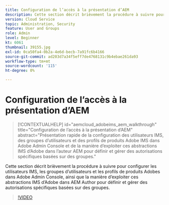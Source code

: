```yaml
---
title: Configuration de l’accès à la présentation d’AEM
description: Cette section décrit brièvement la procédure à suivre pour configurer les utilisateurs IMS, les groupes d’utilisateurs et les profils de produits Adobes dans Adobe Admin Console, ainsi que la manière d’exploiter ces abstractions IMS d’Adobe dans AEM Author pour définir et gérer des autorisations spécifiques basées sur des groupes.
version: Cloud Service
topic: Administration, Security
feature: User and Groups
role: Admin
level: Beginner
kt: 6061
thumbnail: 39155.jpg
exl-id: 0ca50fa4-0b2a-4e6d-becb-7a91fc6b4166
source-git-commit: ad203d7a34f5eff7de4768131c9b4ebae261da93
workflow-type: tm+mt
source-wordcount: '115'
ht-degree: 0%

---
```


# Configuration de l’accès à la présentation d’AEM

>[!CONTEXTUALHELP]
>id="aemcloud_adobeims_aem_walkthrough"
>title="Configuration de l’accès à la présentation d’AEM"
>abstract="Présentation rapide de la configuration des utilisateurs IMS, des groupes d’utilisateurs et des profils de produits Adobe IMS dans Adobe Admin Console et de la manière d’exploiter ces abstractions IMS d’Adobe dans l’auteur AEM pour définir et gérer des autorisations spécifiques basées sur des groupes."

Cette section décrit brièvement la procédure à suivre pour configurer les utilisateurs IMS, les groupes d’utilisateurs et les profils de produits Adobes dans Adobe Admin Console, ainsi que la manière d’exploiter ces abstractions IMS d’Adobe dans AEM Author pour définir et gérer des autorisations spécifiques basées sur des groupes.

>[!VIDEO](https://video.tv.adobe.com/v/39155/?quality=12&learn=on)
